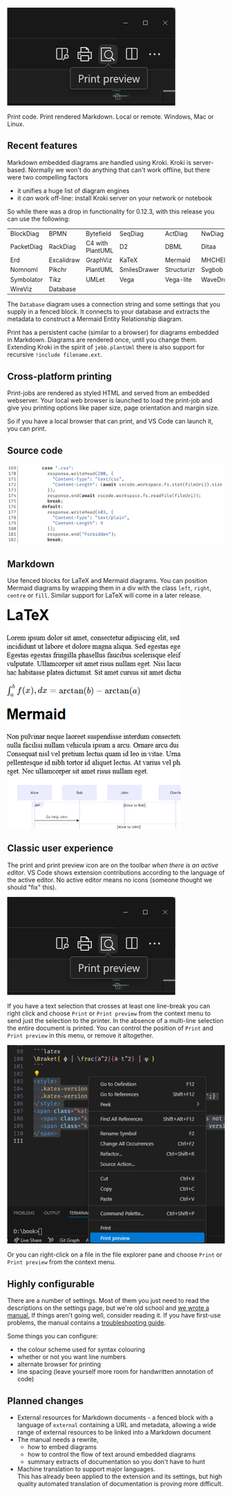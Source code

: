 ![source](assets/print-icon.png)

Print code. Print rendered Markdown. Local or remote. Windows, Mac or Linux.

## Recent features

Markdown embedded diagrams are handled using Kroki. Kroki is server-based. Normally we won't do anything that can't work offline, but there were two compelling factors

 - it unifies a huge list of diagram engines
 - it _can_ work off-line: install Kroki server on your network or notebook

So while there was a drop in functionality for 0.12.3, with this release you can use the following:

|            |            |                  |              |             |          |
|------------|------------|------------------|--------------|-------------|----------|
| BlockDiag  | BPMN       | Bytefield        | SeqDiag      | ActDiag     | NwDiag   |
| PacketDiag | RackDiag   | C4 with PlantUML | D2           | DBML        | Ditaa    |
| Erd        | Excalidraw | GraphViz         | KaTeX        | Mermaid     | MHCHEM   |
| Nomnoml    | Pikchr     | PlantUML         | SmilesDrawer | Structurizr | Svgbob   |
| Symbolator | Tikz       | UMLet            | Vega         | Vega-lite   | WaveDrom |
| WireViz    | Database   |                  |              |             |          |

The `Database` diagram uses a connection string and some settings that you supply in a fenced block. It connects to your database and extracts the metadata to construct a Mermaid Entity Relationship diagram.

Print has a persistent cache (similar to a browser) for diagrams embedded in Markdown. Diagrams are rendered once, until you change them. Extending Kroki in the spirit of `jebb.plantUml` there is also support for recursive `!include filename.ext`.

## Cross-platform printing

Print-jobs are rendered as styled HTML and served from an embedded webserver. Your local web browser is launched to load the print-job and give you printing options like paper size, page orientation and margin size.

So if you have a local browser that can print, and VS Code can launch it, you can print.

## Source code

![source](assets/source.png)

## Markdown

Use fenced blocks for LaTeX and Mermaid diagrams. You can position Mermaid diagrams by wrapping them in a div with the class `left`, `right`, `centre` or `fill`. Similar support for LaTeX will come in a later release.

![Markdown-rendered](assets/Markdown-rendered.png)

## Classic user experience

The print and print preview icon are on the toolbar _when there is an active editor_. VS Code shows extension contributions according to the language of the active editor. No active editor means no icons (someone thought we should "fix" this).

![toolbar](assets/print-icon.png)

If you have a text selection that crosses at least one line-break you can right click and choose `Print` or `Print preview` from the context menu to send just the selection to the printer. In the absence of a multi-line selection the entire document is printed. You can control the position of `Print` and `Print preview` in this menu, or remove it altogether.

![context-menu-editor](assets/context-menu.png)

Or you can right-click on a file in the file explorer pane and choose `Print` or `Print preview` from the context menu.

## Highly configurable

There are a number of settings. Most of them you just need to read the descriptions on the settings page, but we're old school and [we wrote a manual.](doc/manual.eng.md) If things aren't going well, consider reading it. If you have first-use problems, the manual contains a [troubleshooting guide](doc/manual.eng.md#troubleshooting).

Some things you can configure:

 - the colour scheme used for syntax colouring
 - whether or not you want line numbers
 - alternate browser for printing
 - line spacing (leave yourself more room for handwritten annotation of code)

## Planned changes

* External resources for Markdown documents - a fenced block with a language of `external` containing a URL and metadata, allowing a wide range of external resources to be linked into a Markdown document
* The manual needs a rewrite, 
  - how to embed diagrams
  - how to control the flow of text around embedded diagrams
  - summary extracts of documentation so you don't have to hunt
* Machine translation to support major languages.  
  This has already been applied to the extension and its settings, but high quality automated translation of documentation is proving more difficult.
